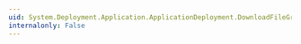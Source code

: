 ```yaml
---
uid: System.Deployment.Application.ApplicationDeployment.DownloadFileGroup(System.String)
internalonly: False
---
```

